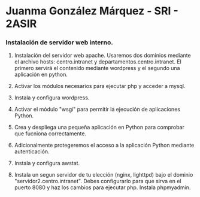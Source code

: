 # Juanma González Márquez - SRI - 2ASIR

### Instalación de servidor web interno.

1. Instalación del servidor web apache. Usaremos dos dominios mediante el archivo hosts: centro.intranet y departamentos.centro.intranet. El primero servirá el contenido mediante wordpress y el segundo una aplicación en python.

2. Activar los módulos necesarios para ejecutar php y acceder a mysql.
3. Instala y configura wordpress.
4. Activar el módulo "wsgi" para permitir la ejecución de aplicaciones Python.
5. Crea y despliega una pequeña aplicación en Python para comprobar que fucniona correctamente.
6. Adicionalmente protegeremos el acceso a la aplicación Python mediante autenticación.
7. Instala y configura awstat.
8. Instala un segun servidor de tu elección (nginx, lighttpd) bajo el dominio "servidor2.centro.intranet". Debes configurarlo para que sirva en el puerto 8080 y haz los cambios para ejecutar php. Instala phpmyadmin.
